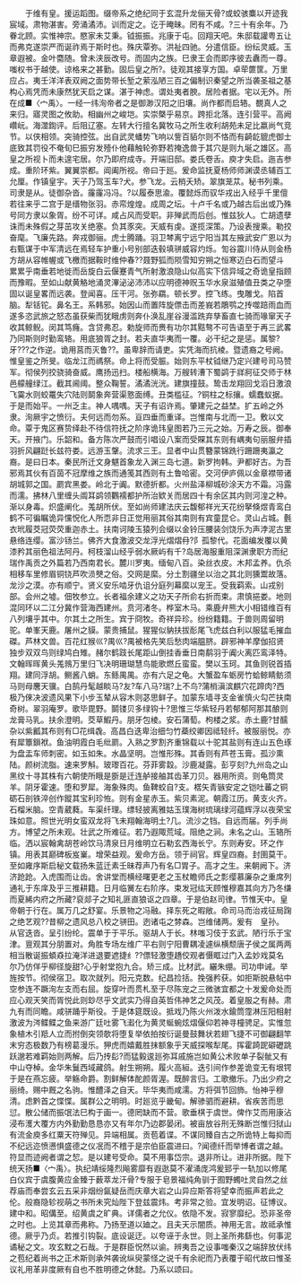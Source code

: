 <!-- { "loadSidebar": true } -->
　　于维有皇。援运蹈图。缀帝系之绝纪同于玄混升龙俪天骨?或蛟骇麋以开迹我宸域。肃物湛害。旁涌潏沛。训而定之。讫于晻昧。罔有不咸。?三十有余年。乃眷北顾。实惟神宗。愍家未艾秉。钺振振。兆康于屯。回翔天吧。朱邸载讙粤五让而弗克遂崇严而诞祚焉于斯时也。殊庆覃弥。洪祉四驰。分遣信臣。纷纭灵威。玉章遐被。金叶麕随。曾未浃辰改号。而固内之族。巳隶王会而即序彼去纛而一尊。嗤权书于越使。谅格来之甚勤。固后皇之所?。徒观其接享方国。卓荦篚筐。万里应占。夷壬洋洋表双阙之面势带长堑之萦泓陋三百之偏制识秦望之所当袭圣祖之基构心焉凭而未康然犹天启之谋。湛于神虑。谓处夷者腴。居险者据。宅以无外。所在成■〈宀禹〉。一经一纬洵帝者之是御渺汉阳之旧壤。尚作都而启辂。覩真人之来归。寤灵图之攸助。相幽州之峻垲。实崇槩乎易京。跨拒北落。连引营平。高阙巑岏。海澨鍧评。后阻辽塞。左转大行擅名冀牧马之所生收利胡苑未足比嬴尚气竞节。以侠相领。突骑控弦。出自武灵蟠势飞响以訾百貊尔则不恪而有齮龁貔虎御士底致其罚役不奄旬巳振穷发殪仆他藉触轮弥野若掩逸兽于其穴是则九埏之雄区。高皇之所视卜而未遑宅居。尔乃即府成寺。开端旧邸。娄氏卷舌。庾才失启。迤吉参成。重阶环紫。翼翼崇都。阊阖所视。帝曰于廵。爰命监抚夏杨师师渊谟丞辅百工允厘。作镇皇宇。天子乃驾玉车?犬。参飞龙。云梢夭矫。翠旗茏苁。秘书列乘。司隶是从。徒御杂沓。霳霳冯冯。?以履泰思渝。覆懿烁而驭华戎出入经乎千里儃若往来乎二宫于是缙物张羽。赤帟煌煌。成周之坛。十卢千名或乃越古后出或乃殊号同方隶以象胥。纷不可详。咸占风而受职。非殚武而后创。惟兹狄人。亡胡遗孽诛而未殊假之芽茁攻关绝塞。负其豕突。天威有虔。遂揽深策。乃设表搜乘。勒挍奋麾。飞廉先路。奔戎御骊。虎士腾踊。羽卫棽离宁远宁阳当其左掖武安广恩以为右甄谋于中军清远在焉轻车护重小号别部迭毂填骈威容灼烁。訇谷震川侍从则金杨方胡从容帷幄或飞檄而据鞍时维仲春??聂野狐而陨雪知穷朔之恒寒迈白石而望斗累累乎南垂若地徙而岳旋白云偃蹇青气所射激浪隐山似高实下信异域之奇诡皇指顾而豫暇。至如山献黄觡地涌灵滭泌泌沛沛以应明德神贶玉华水泉滋殖值丑类之孕堕固以诞皇畧而远袭。登闻喜。压干河。张弥羂。顿长罗。控飞练。曳雕戈。陷首脑。犁铦铊。鼻名王。系韩邪。始因山而置阵旋僄击而差峩若鵰鹗之抟噬踣雨血而遂多恣武旅之怒态虽获柴而犹睋虏则奔仆涣乱崖谷漫滥跣弃孳畜直七骑而喙窜天子收其鲸鲵。闵其笃癃。含贷弗忍。勅旋师而赉有功尔其黠骜不可告语至于再三武畧乃同斯则时勤鸾辂。用底狼胥之封。若夫直华夷而一覆。必干纪之是惩。属黎?牙???之作逆。诡用莒而灭鲁??。虽卑辞而请吏。实凭海而抗棱。暨遗裔之号阙。惟皇鉴之所旻。临龙江而禡祭。命上将而受脤。始则东平杖钺继乃定兴建号司马赞军。彻侯列挍骁骑奋威。鹰扬迅扫。楼船横海。万艘转漕下蜀鹢于牂牁征交师于林邑艨艟绿江。截其阃阈。整众鞠誓。潏潏洸洸。建旗撞鼓。鸷击龙翔回戈滔日激浪飞霙水则蛟鼍失穴陆则鬬象奔营渠憝面缚。丑类槛征。?铜柱之标攘。蠕蠢蚁据。于是而始平。一州乏主。神人喁喁。天子有诏许焉。肇建元之益埜。扩五岭之外隶。洵厥宇之愤衍。夫何远而勿系。亘四垂而重译。岂惟南与北而一卫。敷以文命。覃于鬼区赛贽绎赴不待信符抚之阶序诡玮皇图若乃三元之始。万寿之辰。御奉天。开掖门。乐韶和。备方陈次严鼓而引唱设八案而受賝其东则有嵎夷句丽服弁插羽折风翩跹长兹符娄。远游玉鞶。流求三王。显者中山贯簪蒙锦跣行跚跚夷瀛之裔。是曰日本。秦民所迁文身魌首象龙入渊三岛七道。新罗拘韩。尹都好古。为吾邪焉其伙有百茵不冠摩维之族而通笺其西则有土鲁哈密。交河伊庐佩以金章襟带诸胡城郭之国。罽宾黑娄。岭北于阗。默德折都。火州盐泽柳城砂涂天方不霜。冯露而濡。拂林八里缠头阘耳鹢领鸜襦都护所治欵关而居四十有余区其内则河湟之种。渐以身毒。炽盛阐化。羗胡所伏。至如尚师建法庆云馥郁祥光天花纷拏倏煜青鸾白鹤不可徧瞩诡异戃怳化人所恧非日正觉用丽其俗其南则有宾童昆仑。灵山占城。氎衣玳履茭冠荧荧重迦赤土。扶南诃陵玉猿列会缀以金铃压腰装剑饶乐为声浡泥古里悬络连缨。富沙钖兰。佛齐大食激波交龙浮光熠熠冄?阝孤黎代。花面编发覆以黄漆矜其丽色祖法阿丹。柯枝溜山经乎弱水厥屿有千?岛居海服重阻深渊隶职方而纪瑞作禹贡之外篇若乃西南君长。麓川罗夷。缅甸八百。染丝衣皮。木邦孟养。仇杀相移车里修眉铜铙芦吹涢僰之俗。交网是縻。分土割疆坐以治之其北则獯鬻故落。龙沙之漠。亦有顺宁。贤义安乐啮牙仇诅分庭列幕縻以宠王。受我羁索。山戎别部。会州之墟。佃牧参立。长者福余建义之功天子所俞右折而束。肃慎挹娄。地则混同环以二江分冀作营海西建州。贲河渚冬。桦室木马。乘鹿弁熊大小相错维百有八列壤乎其中。尔其土之所生。宾于冏牧。奇祥异珍。纷纷籍籍。于兽则周留明驼。单峯天鹿。屠州之貘。蒙贵捕鼠。猩猩似豽扶拔耏尾飞虎兹白利以服猛毛摧血磔。芦林文兽。百花红猴巛?禺巛?禺被格先笑后愁肉端腽脐。辟邪神羊摩伽招贤独步双双鸟则绿鸠白雉。赭尔鹤跂长尾距山倒挂香垂日南鹬羽于阗火离匹鸾泽特。文翰晖晖黄头羗鶁万里归飞决明珊瑚慧鸟能歌燃丘蛮蛮。樊以玉珂。其鱼则锐首插翔。建同浮胡。鲗酱八蛸。东鲧禺禺。亦有六足之龟。大蟹盈车蛎房竹蛤鲸睛鲂须马则母麐天骥。白鹄丹髦越睒马?友?车八马?瑞?上不鸟?蒲梢滇滨麒穴花蹄肉?西极乃倈决波遗风果下小步玉辇从容木则苾思鲜子。加蒙东墙寻支金雀慎火勾芒扶南奇树。翠羽庵罗。歌毕毘野。鬬镂贝多绿钩十?思惟三华紫轻丹若郁郁阿那其酿则龙膏马乳。扶余澄明。茭草鰕丹。朋牙包棱。安石蒲萄。枸楼之浆。赤土鹿?甘醹杂以紫瓤其布则有□花缉毳。高昌白迭卑治细匀竹蘃绞卿因祗轻纤。被服丽悦。亦有犀簟鎻袱。鱼油明霞白毛纰罽。入熟之罗割齐重锦载以十驼其盐则有连山五色琢为盘盂车师刺密。如玉如朱。水晶坚明。岂惟形殊。其香则有芦苍玉膏。孤沙熏陆。颜树流脂。速来罗斛。玻瓈百花。芬菲雾縠。沙鹿凝露。彭亨刻?九州岛之山黑纹十寻其株有六朝使所睋是斵是迁连舻接舳其齿革刀贝。器用所资。则龟筒灵羊。阴牙霍速。堕和罗犀。海象殊肉。鱼鞞蛟自?支。楛矢青镞安定之铠吐蕃之铜砺石剖铁淬创作鏦其宝利珍恠。则有金星赤玉。紫贝素泥。朝霞江历。黄支火齐。石榴米脑。空青葳蕤。车渠纤理。缥轻披离雅姑玉璞海树琉璃绿河蕴辉浮以夜荣宝珠如意。照世光明女蛮双龙将飞未翔翰海明土?几。流沙之铛。自远而届。列手尚方。博望之所未观。壮武之所难征。若乃遐陬荒域。阻绝之涧。未名之山。玉辂所临。洒以宸翰禽胡苍岭饮马清泉日月维明立石勒玄西海长宁。东则寿安。环之作镇。用表其巅碑板岌嶪。增荣益观。爰命方岳。领于祠官。辉皇四裔。封圉莫干。至如雍序斯启秘文载扬朱蓝迁素壬昧荐声乃有名□胃子。高才之生。来朝阙下。济济跄跄。入虎围而让齿。舍讲堂而横经曙更老之玉杖瞻师氏之彯缨慕廉杂之重席列通礼于东庠及乎三推耕籍。日月临黉左右阶序。束发冠纮天顾惟穆嘉其向方乃冬缣而夏絺内府之所藏?裒郯子之知礼匪直狼讴之四章。于是伯赵司律。节惟天中。皇帝朝于行在。属万几之舒宴。乐景物之冯融。择东死之暇敞。命司马而治戎征局踘之绝艺观??昔柳之遗风总八校之骈田。迾诸屯之棼森。岂维储两。爰有　皇孙。从官迭沓。呈引纷纶。震单于于平乐。驱胡人于长。林嗤习伎于玄武。陋行乐于宝津。亶观其分朋置对。角胜专场左维广平右则宁阳曹耦凌遽纵横颓唐子侯之属两两相当散诞振蝢猋拉淹洋进退要遮捷纟??僄轻激堕趫佼观者慑眶过门入孟妙戏莫名尔乃仿佯乎柳径旋甜?心乎射堂抱九合。矫三成。比材武。纚朱绷。司功申诫。举旌按节。彻侯宿卫。取次就列。阳元克数。纪昌捡括。挽强矜获。如拒斯脱悬帖中空参连不蹶洵左支而右屈。旋穿叶而贯札至于尽陈宠之三微骇宜都之十发爰命处而应心观天笑而胥悦此则玅尽乎文武实乃得自英哲伟神艺之风茂。着皇服之有赫。肃九有而同瞻。咸骈踊乎斯役。于是体筵既设。抵戏乃陈火州泼水鍮筒霪淋压阳相射激波为涔鲽鲽之鱼来游广廷吐雾飞瀫化为黄灵蜒蜿炫熠偃仰若神寻橦骋足。实惟忽象植木引羝人立而拊倒突领欹将堕复举依拍按衍诞曼鼓舞状若翅飞捷不可御翩翻竿末穷态极数乃有榜葛漫乐。狎虎而嬉戴胜抹额象乎天威探喉犁尾。挥霍踦跜礔礰跳跃邈若难羁始则两解。后乃抟髟?而猛毅逡廵弥耳戚施岂如黄公术败单子裂骴又有中山夺棹。金华朱鬕西域藏鸽。射生朔朔。履火高絙。迭引间作参差诡变无有垠锷于是在燕忘疲。举觞命爵。割鲜解体酡颜胥渥。既醉言归。工歌撤乐。乃出少府之丽绮。赐中厩之名驹。惟醴泽之自天。毕华夷而咸濡。方将弭节回斾。怡神乎穆清。虑黔首之惵惵。属群公之明明。时廵览乎畿甸。解骖驷而避耕。省疾苦而思愆。散公储而振氓法巳构于画一。德罔缺而不营。歌垂棋于虞世。俾作艾而用康沾浸布濩大覆方内外勤勤恳恳亦又有年尔乃边郡晏闭。被亩放谷刑无殊断岂惟归狱山有流金庾多红粟天符殚见。异端相属。贡苞着谍。不谋同臻自古之所诡特上每抑而不纪远迩愤懑惧盛德之仪冺而不稽于是宗伯臣震进曰。?闻德纤而举博者谓之越。符显而迹阙者谓之恝。是以建号受命。莫不用事岱宗。退非所让。进非所据。陛下统天扬■〈宀禹〉。执纪靖绥隆烈飚雾靡有遐逖莫不濯涌庞鸿爰郅乎一轨加以修尾白仪宾于虞腹黄应金臻于薮萃龙汗骨?专服于皂景福纯角驯于囿野蠋吐灵自然之丝荐庙而奉尝玄云五采非烟纷氤疑岳而庆章大岩之山异应斯答将望幸而振声若此之伦。般裔隐轸视萌之书所未究灿陛下登兹震炜。考非常之验。宜发明诏。征博议。建中和。昭傋至。绍黄虞之旷典。详儒者之允仪。依隐不发。寂寥靡纪。恐非圣帝之时也。上览其章而弗称。乃扬至道以廸之。且夫天示闇质。神用无言。故祗承惟德。厥乎乃贞。若推引钩裂。底设诞迂。以夸诬于永世。则上圣所弗繇也。何事泥谲秘之文。攻玄黕之石哉。于是群臣怳然以谕。辨夷吾之设事嗤秦汉之端辞放伏纬之苞纪着尚书之正术斯则承舛袭讹纵臾蒙怪之说千有余祀而乃表覆于昭代故曰惟圣议礼用革非度厥有自也不胜明德之休懿。乃系以颂曰。 
